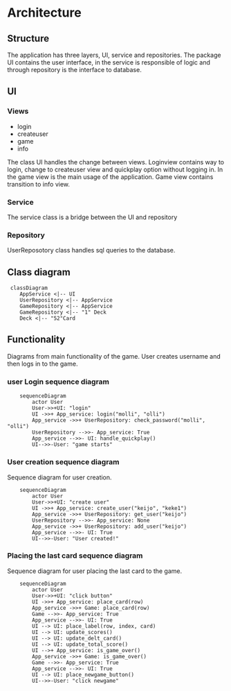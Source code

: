# Architecture

## Structure

The application has three layers, UI, service and repositories. The package UI contains the user interface, in the service is responsible of logic and through repository is the interface to database.

## UI

### Views

+ login 
+ createuser
+ game
+ info

The class UI handles the change between views. Loginview contains way to login, change to createuser view and quickplay option without logging in. In the game view is the main usage of the application. Game view contains transition to info view.

### Service

The service class is a bridge between the UI and repository

### Repository

UserReposotory class handles sql queries to the database. 

## Class diagram
```mermaid
 classDiagram
    AppService <|-- UI
    UserRepository <|-- AppService
    GameRepository <|-- AppService
    GameRepository <|-- "1" Deck
    Deck <|-- "52"Card
```

## Functionality

Diagrams from main functionality of the game. User creates username and then logs in to the game.

### user Login sequence diagram

```mermaid
    sequenceDiagram
        actor User
        User->>+UI: "login"
        UI ->>+ App_service: login("molli", "olli")
        App_service ->>+ UserRepository: check_password("molli", "olli")
        UserRepository -->>- App_service: True
        App_service -->>- UI: handle_quickplay()
        UI-->>-User: "game starts"
```

### User creation sequence diagram

Sequence diagram for user creation.

```mermaid
    sequenceDiagram
        actor User
        User->>+UI: "create user"
        UI ->>+ App_service: create_user("keijo", "keke1")
        App_service ->>+ UserRepository: get_user("keijo")
        UserRepository -->>- App_service: None
        App_service ->>+ UserRepository: add_user("keijo")
        App_service -->>- UI: True
        UI-->>-User: "User created!"
```

### Placing the last card sequence diagram

Sequence diagram for user placing the last card to the game.

```mermaid
    sequenceDiagram
        actor User
        User->>+UI: "click button"
        UI ->>+ App_service: place_card(row)
        App_service ->>+ Game: place_card(row)
        Game -->>- App_service: True
        App_service -->>- UI: True
        UI --> UI: place_label(row, index, card)
        UI --> UI: update_scores()
        UI --> UI: update_delt_card()
        UI --> UI: update_total_score()
        UI -->+ App_service: is_game_over()
        App_service ->>+ Game: is_game_over()
        Game -->>- App_service: True
        App_service -->>- UI: True
        UI --> UI: place_newgame_button()
        UI-->>-User: "click newgame"
```
